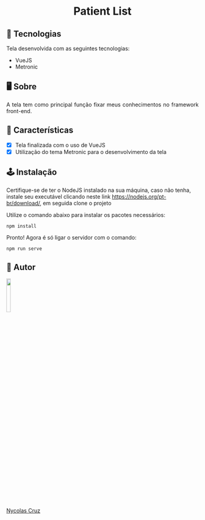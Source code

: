 <h1 align="center">Patient List</h1>

## 🚀 Tecnologias

<p>Tela desenvolvida com as seguintes tecnologias:</p>

- VueJS
- Metronic

## 🖥️ Sobre

<p align="justify">A tela tem como principal função fixar meus conhecimentos no framework front-end.</p>

## 🔧 Características

- [x] Tela finalizada com o uso de VueJS
- [x] Utilização do tema Metronic para o desenvolvimento da tela

## 🕹️ Instalação

Certifique-se de ter o NodeJS instalado na sua máquina, caso não tenha, instale seu executável clicando neste link https://nodejs.org/pt-br/download/, em seguida clone o projeto

Utilize o comando abaixo para instalar os pacotes necessários:

````
npm install
````

Pronto! Agora é só ligar o servidor com o comando:
````
npm run serve
````

## 🐧 Autor

<a href="https://github.com/NycolasCruz">
    <img src="https://github.com/NycolasCruz.png"  width="15%">
    <p>Nycolas Cruz</p>
</a>
